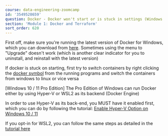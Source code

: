 ```yaml
---
course: data-engineering-zoomcamp
id: '3549528659'
question: Docker - Docker won't start or is stuck in settings (Windows 10 / 11)
section: 'Module 1: Docker and Terraform'
sort_order: 620
---
```


First off, make sure you're running the latest version of Docker for Windows, which you can download from [here](https://docs.docker.com/desktop/install/windows-install/). Sometimes using the menu to "Upgrade" doesn't work (which is another clear indicator for you to uninstall, and reinstall with the latest version)

If docker is stuck on starting, first try to switch containers by right clicking the [docker symbol](https://imgur.com/vsVUAzK) from the running programs and switch the containers from windows to linux or vice versa

[Windows 10 / 11 Pro Edition] The Pro Edition of Windows can run Docker either by using Hyper-V or WSL2 as its backend (Docker Engine)

In order to use Hyper-V as its back-end, you MUST have it enabled first, which you can do by following the tutorial: [Enable Hyper-V Option on Windows 10 / 11](https://www.c-sharpcorner.com/article/install-and-configured-docker-desktop-in-windows-10/)

If you opt-in for WSL2, you can follow the same steps as detailed in the [tutorial here](https://pureinfotech.com/install-wsl-windows-11/)

